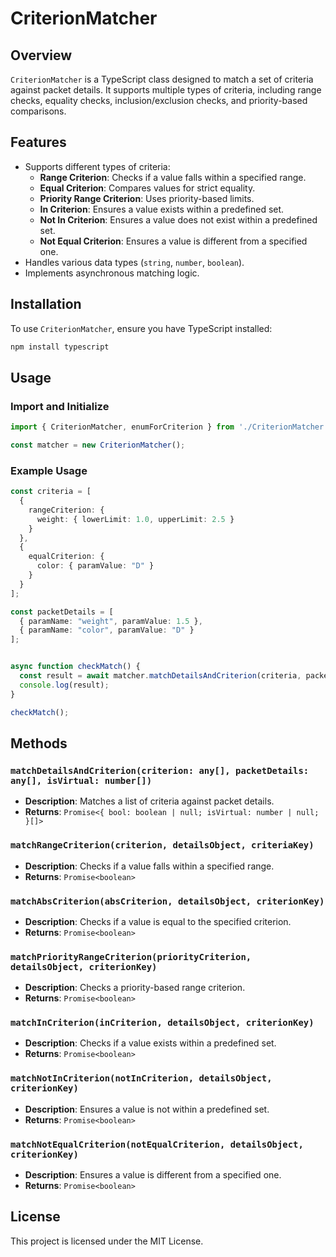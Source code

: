 # CriterionMatcher

## Overview
`CriterionMatcher` is a TypeScript class designed to match a set of criteria against packet details. It supports multiple types of criteria, including range checks, equality checks, inclusion/exclusion checks, and priority-based comparisons.

## Features
- Supports different types of criteria:
  - **Range Criterion**: Checks if a value falls within a specified range.
  - **Equal Criterion**: Compares values for strict equality.
  - **Priority Range Criterion**: Uses priority-based limits.
  - **In Criterion**: Ensures a value exists within a predefined set.
  - **Not In Criterion**: Ensures a value does not exist within a predefined set.
  - **Not Equal Criterion**: Ensures a value is different from a specified one.
- Handles various data types (`string`, `number`, `boolean`).
- Implements asynchronous matching logic.

## Installation
To use `CriterionMatcher`, ensure you have TypeScript installed:
```sh
npm install typescript
```

## Usage
### Import and Initialize
```typescript
import { CriterionMatcher, enumForCriterion } from './CriterionMatcher';

const matcher = new CriterionMatcher();
```

### Example Usage
```typescript
const criteria = [
  {
    rangeCriterion: {
      weight: { lowerLimit: 1.0, upperLimit: 2.5 }
    }
  },
  {
    equalCriterion: {
      color: { paramValue: "D" }
    }
  }
];

const packetDetails = [
  { paramName: "weight", paramValue: 1.5 },
  { paramName: "color", paramValue: "D" }
];


async function checkMatch() {
  const result = await matcher.matchDetailsAndCriterion(criteria, packetDetails);
  console.log(result);
}

checkMatch();
```

## Methods
### `matchDetailsAndCriterion(criterion: any[], packetDetails: any[], isVirtual: number[])`
- **Description**: Matches a list of criteria against packet details.
- **Returns**: `Promise<{ bool: boolean | null; isVirtual: number | null; }[]>`

### `matchRangeCriterion(criterion, detailsObject, criteriaKey)`
- **Description**: Checks if a value falls within a specified range.
- **Returns**: `Promise<boolean>`

### `matchAbsCriterion(absCriterion, detailsObject, criterionKey)`
- **Description**: Checks if a value is equal to the specified criterion.
- **Returns**: `Promise<boolean>`

### `matchPriorityRangeCriterion(priorityCriterion, detailsObject, criterionKey)`
- **Description**: Checks a priority-based range criterion.
- **Returns**: `Promise<boolean>`

### `matchInCriterion(inCriterion, detailsObject, criterionKey)`
- **Description**: Checks if a value exists within a predefined set.
- **Returns**: `Promise<boolean>`

### `matchNotInCriterion(notInCriterion, detailsObject, criterionKey)`
- **Description**: Ensures a value is not within a predefined set.
- **Returns**: `Promise<boolean>`

### `matchNotEqualCriterion(notEqualCriterion, detailsObject, criterionKey)`
- **Description**: Ensures a value is different from a specified one.
- **Returns**: `Promise<boolean>`

## License
This project is licensed under the MIT License.

